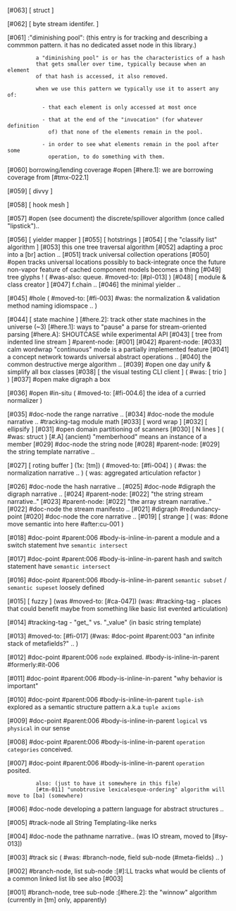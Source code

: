 [#063]       [ struct ]

[#062]       [ byte stream identifer. ]

[#061]       :"diminishing pool": (this entry is for tracking and describing
             a commmon pattern. it has no dedicated asset node in this library.)

             a "diminishing pool" is or has the characteristics of a hash
             that gets smaller over time, typically because when an element
             of that hash is accessed, it also removed.

             when we use this pattern we typically use it to assert any of:

               - that each element is only accessed at most once

               - that at the end of the "invocation" (for whatever definition
                 of) that none of the elements remain in the pool.

               - in order to see what elements remain in the pool after some
                 operation, to do something with them.

[#060]       borrowing/lending coverage
       #open [#here.1]: we are borrowing coverage from [#tmx-022.1]

[#059]       [ divvy ]

[#058]       [ hook mesh ]

[#057] #open (see document)
             the discrete/spillover algorithm (once called "lipstick")..

[#056]       [ yielder mapper ]
[#055]       [ hotstrings ]
[#054]       [ the "classify list" algorithm ]
[#053]       this one tree traversal algorithm
[#052]       adapting a proc into a [br] action ..
[#051]       track universal collection operations
[#050] #open tracks universal locations possibly to back-integrate once
             the future non-vapor feature of cached component models
             becomes a thing
[#049]       tree glyphs !
             ( #was-also: queue. #moved-to: [#pl-013] )
[#048]       [ module & class creator ]
[#047]       f.chain ..
[#046]       the minimal yielder ..

[#045] #hole
             ( #moved-to: [#fi-003] #was: the normalization & validation method naming idiomspace .. )

[#044]       [ state machine ]
             [#here.2]: track other state machines in the universe (~3)
             [#here.1]: ways to "pause" a parse for stream-oriented parsing
             [#here.A]: SHOUTCASE while experimental API
[#043]       [ tree from indented line stream ] #parent-node: [#001]
[#042]       #parent-node: [#033] calm wordwrap "continuous" mode is
               a partially implemented feature
[#041]       a concept network towards universal abstract operations ..
[#040]       the common destructive merge algorithm ..
[#039] #open one day unify & simplify all box classes
[#038]       [ the visual testing CLI client ]
             ( #was: [ trio ] )
[#037] #open make digraph a box

[#036] #open #in-situ
             ( #moved-to: [#fi-004.6] the idea of a curried normalizer )

[#035]       #doc-node the range narrative ..
[#034]       #doc-node the module narrative .. #tracking-tag module math
[#033]       [ word wrap ]
[#032]       [ ellipsify ]
[#031] #open domain partitioning of scanners
[#030]       [ N lines ]
             ( #was: struct )
             [#.A]  (ancient) "memberhood" means an instance of a member
[#029]       #doc-node the string node
[#028]       #parent-node: [#029] the string template narrative ..

[#027]       [ roting buffer ]  (1x: [tm])
             ( #moved-to: [#fi-004] )
             ( #was: the normalization narrative .. )
             ( was: aggregated articulation refactor )

[#026]       #doc-node the hash narrative ..
[#025]       #doc-node #digraph the digraph narrative ..
[#024]       #parent-node: [#022] "the string stream narrative.."
[#023]       #parent-node: [#022] "the array stream narrative.."
[#022]       #doc-node the stream manifesto ..
[#021]       #digraph #redundancy-point
[#020]       #doc-node the core narrative ..
[#019]       [ strange ]
             ( was: #done move semantic into here #after:cu-001 )

[#018]       #doc-point #parent:006 #body-is-inline-in-parent
               a module and a switch statement hve `semantic intersect`

[#017]       #doc-point #parent:006 #body-is-inline-in-parent
               hash and switch statement have `semantic intersect`

[#016]       #doc-point #parent:006 #body-is-inline-in-parent
               `semantic subset` / `semantic supeset` loosely defined

[#015]       [ fuzzy ]
             (was #moved-to: [#ca-047])
             (was: #tracking-tag - places that could benefit maybe from something
               like basic list evented articulation)

[#014]       #tracking-tag - "get_" vs. "_value" (in basic string template)

[#013]       #moved-to: [#fi-017]  (#was:
             #doc-point #parent:003
               "an infinite stack of metafields?" .. )

[#012]       #doc-point #parent:006 `node` explained. #body-is-inline-in-parent
               #formerly:#it-006

[#011]       #doc-point #parent:006 #body-is-inline-in-parent
               "why behavior is important"

[#010]       #doc-point #parent:006 #body-is-inline-in-parent
               `tuple-ish` explored as a semantic structure pattern
               a.k.a `tuple axioms`

[#009]       #doc-point #parent:006 #body-is-inline-in-parent
               `logical` vs `physical` in our sense

[#008]       #doc-point #parent:006 #body-is-inline-in-parent
               `operation categories` conceived.

[#007]       #doc-point #parent:006 #body-is-inline-in-parent
               `operation` posited.

             also: (just to have it somewhere in this file)
             [#tm-011] "unobtrusive lexicalesque-ordering" algorithm will move to [ba] (somewhere)

[#006]       #doc-node developing a pattern language for abstract structures ..

[#005]       #track-node all String Templating-like nerks

[#004]       #doc-node the pathname narrative.. (was IO stream, moved to [#sy-013])

[#003]       #track sic
             ( #was: #branch-node, field sub-node (#meta-fields) .. )

[#002]       #branch-node, list sub-node
             :[#]:LL tracks what would be clients of a common linked list lib
             see also [#003]

[#001]       #branch-node, tree sub-node
             :[#here.2]: the "winnow" algorithm (currently in [tm] only, apparently)

